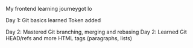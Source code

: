 My frontend learning journeygot lo

Day 1: Git basics learned
Token added

Day 2: Mastered Git branching, merging and rebasing
Day 2: Learned Git HEAD/refs and more HTML tags (paragraphs, lists)